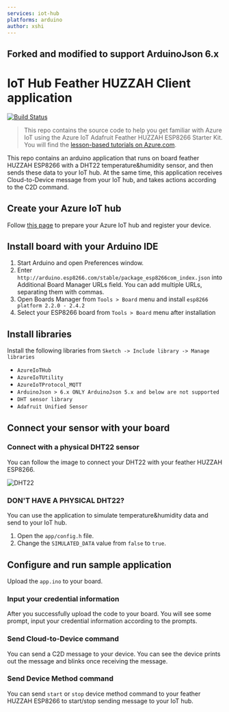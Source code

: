 ```yaml
---
services: iot-hub
platforms: arduino
author: xshi
---
```

## Forked and modified to support ArduinoJson 6.x

# IoT Hub Feather HUZZAH Client application 
[![Build Status](https://travis-ci.org/Azure-Samples/iot-hub-feather-huzzah-client-app.svg?branch=master)](https://travis-ci.org/Azure-Samples/iot-hub-feather-huzzah-client-app)

> This repo contains the source code to help you get familiar with Azure IoT using the Azure IoT Adafruit Feather HUZZAH ESP8266 Starter Kit. You will find the [lesson-based tutorials on Azure.com](https://docs.microsoft.com/en-us/azure/iot-hub/iot-hub-arduino-huzzah-esp8266-get-started).

This repo contains an arduino application that runs on board feather HUZZAH ESP8266 with a DHT22 temperature&humidity sensor, and then sends these data to your IoT hub. At the same time, this application receives Cloud-to-Device message from your IoT hub, and takes actions according to the C2D command. 

## Create your Azure IoT hub
Follow [this page](https://docs.microsoft.com/en-us/azure/iot-hub/iot-hub-arduino-huzzah-esp8266-get-started) to prepare your Azure IoT hub and register your device.

## Install board with your Arduino IDE
1. Start Arduino and open Preferences window.
2. Enter `http://arduino.esp8266.com/stable/package_esp8266com_index.json` into Additional Board Manager URLs field. You can add multiple URLs, separating them with commas.
3. Open Boards Manager from `Tools > Board` menu and install `esp8266 platform 2.2.0 - 2.4.2` 
4. Select your ESP8266 board from `Tools > Board` menu after installation

## Install libraries
Install the following libraries from `Sketch -> Include library -> Manage libraries`

* `AzureIoTHub`
* `AzureIoTUtility`
* `AzureIoTProtocol_MQTT`
* `ArduinoJson > 6.x ONLY ArduinoJson 5.x and below are not supported`
* `DHT sensor library`
* `Adafruit Unified Sensor`

## Connect your sensor with your board
### Connect with a physical DHT22 sensor
You can follow the image to connect your DHT22 with your feather HUZZAH ESP8266.

![DHT22](https://docs.microsoft.com/en-us/azure/iot-hub/media/iot-hub-arduino-huzzah-esp8266-get-started/15_connections_on_breadboard.png)

### DON'T HAVE A PHYSICAL DHT22?
You can use the application to simulate temperature&humidity data and send to your IoT hub.
1. Open the `app/config.h` file.
2. Change the `SIMULATED_DATA` value from `false` to `true`.

## Configure and run sample application
Upload the `app.ino` to your board.

### Input your credential information
After you successfully upload the code to your board. You will see some prompt, input your credential information according to the prompts.

### Send Cloud-to-Device command
You can send a C2D message to your device. You can see the device prints out the message and blinks once receiving the message.

### Send Device Method command
You can send `start` or `stop` device method command to your feather HUZZAH ESP8266 to start/stop sending message to your IoT hub.
